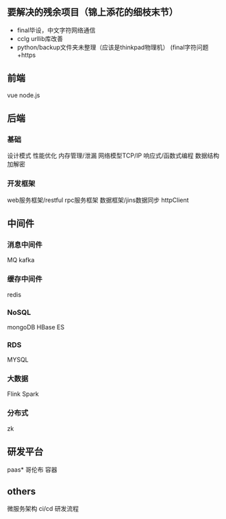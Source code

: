 ## 要解决的残余项目（锦上添花的细枝末节）

* final毕设，中文字符网络通信
* cclg urllib库改善
* python/backup文件夹未整理（应该是thinkpad物理机）
(final字符问题+https


## 前端
vue
node.js
## 后端
### 基础
设计模式
性能优化
内存管理/泄漏
网络模型TCP/IP
响应式/函数式编程
数据结构
加解密
### 开发框架
web服务框架/restful
rpc服务框架
数据框架/jins数据同步
httpClient
## 中间件
### 消息中间件
MQ
kafka
### 缓存中间件
redis
### NoSQL
mongoDB
HBase
ES
### RDS
MYSQL
### 大数据
Flink
Spark
### 分布式
zk
## 研发平台
paas*
哥伦布
容器

## others
微服务架构
ci/cd
研发流程